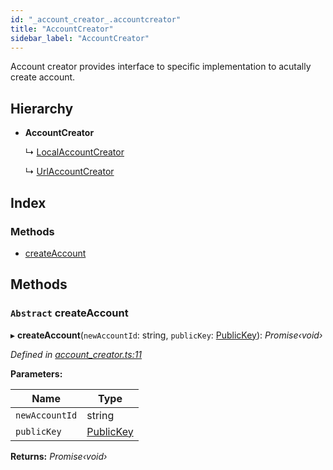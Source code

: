 ```yaml
---
id: "_account_creator_.accountcreator"
title: "AccountCreator"
sidebar_label: "AccountCreator"
---
```


Account creator provides interface to specific implementation to acutally create account.

## Hierarchy

* **AccountCreator**

  ↳ [LocalAccountCreator](_account_creator_.localaccountcreator.md)

  ↳ [UrlAccountCreator](_account_creator_.urlaccountcreator.md)

## Index

### Methods

* [createAccount](_account_creator_.accountcreator.md#abstract-createaccount)

## Methods

### `Abstract` createAccount

▸ **createAccount**(`newAccountId`: string, `publicKey`: [PublicKey](_utils_key_pair_.publickey.md)): *Promise‹void›*

*Defined in [account_creator.ts:11](https://github.com/nearprotocol/nearlib/blob/2485e64/src.ts/account_creator.ts#L11)*

**Parameters:**

Name | Type |
------ | ------ |
`newAccountId` | string |
`publicKey` | [PublicKey](_utils_key_pair_.publickey.md) |

**Returns:** *Promise‹void›*
